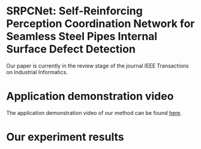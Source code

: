 # SRPCNet: Self-Reinforcing Perception Coordination Network for Seamless Steel Pipes Internal Surface Defect Detection
  Our paper is currently in the review stage of the journal IEEE Transactions on Industrial Informatics.
# Application demonstration video
  The application demonstration video of our method can be found [here](https://www.bilibili.com/video/BV1mG8deTEFq/?spm_id_from=333.337.search-card.all.click&vd_source=70ea3c8601b9680b73ba9b0b556e79f0).
# Our experiment results
  
